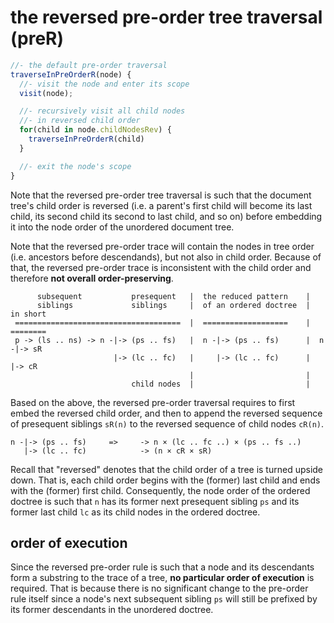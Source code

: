 
<!-- ======================================================================= -->
# the reversed pre-order tree traversal (preR)

```js
//- the default pre-order traversal
traverseInPreOrderR(node) {
  //- visit the node and enter its scope
  visit(node);

  //- recursively visit all child nodes
  //- in reversed child order
  for(child in node.childNodesRev) {
    traverseInPreOrderR(child)
  }

  //- exit the node's scope
}
```

Note that the reversed pre-order tree traversal is such that the document tree's
child order is reversed (i.e. a parent's first child will become its last child,
its second child its second to last child, and so on) before embedding it into
the node order of the unordered document tree.

Note that the reversed pre-order trace will contain the nodes in tree order
(i.e. ancestors before descendands), but not also in child order. Because of
that, the reversed pre-order trace is inconsistent with the child order and
therefore **not overall order-preserving**.

```
      subsequent           presequent   |  the reduced pattern    |
      siblings             siblings     |  of an ordered doctree  |  in short
 =====================================  |  ===================    |  ========
 p -> (ls .. ns) -> n -|-> (ps .. fs)   |  n -|-> (ps .. fs)      |  n -|-> sR
                       |-> (lc .. fc)   |     |-> (lc .. fc)      |     |-> cR
                                        |                         |
                           child nodes  |                         |
```

Based on the above, the reversed pre-order traversal requires to first embed
the reversed child order, and then to append the reversed sequence of presequent
siblings `sR(n)` to the reversed sequence of child nodes `cR(n)`.

```
n -|-> (ps .. fs)     =>     -> n × (lc .. fc ..) × (ps .. fs ..)
   |-> (lc .. fc)            -> (n × cR × sR)
```

Recall that "reversed" denotes that the child order of a tree is turned upside
down. That is, each child order begins with the (former) last child and ends
with the (former) first child. Consequently, the node order of the ordered
doctree is such that `n` has its former next presequent sibling `ps` and its
former last child `lc` as its child nodes in the ordered doctree.

<!-- ======================================================================= -->
## order of execution

Since the reversed pre-order rule is such that a node and its descendants form
a substring to the trace of a tree, **no particular order of execution** is
required. That is because there is no significant change to the pre-order rule
itself since a node's next subsequent sibling `ps` will still be prefixed by
its former descendants in the unordered doctree.
